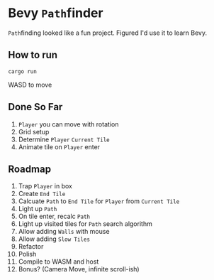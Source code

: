 # Bevy `Path`finder

`Path`finding looked like a fun project. Figured I'd use it to learn Bevy.

## How to run
`cargo run`

WASD to move


## Done So Far

1. `Player` you can move with rotation
1. Grid setup
1. Determine `Player` `Current Tile`
1. Animate tile on `Player` enter


## Roadmap

1. Trap `Player` in box
1. Create `End Tile`
1. Calcuate `Path` to `End Tile` for `Player` from `Current Tile`
1. Light up `Path`
1. On tile enter, recalc `Path`
1. Light up visited tiles for `Path` search algorithm
1. Allow adding `Walls` with mouse
1. Allow adding `Slow Tiles`
1. Refactor
1. Polish
1. Compile to WASM and host
1. Bonus? (Camera Move, infinite scroll-ish)
